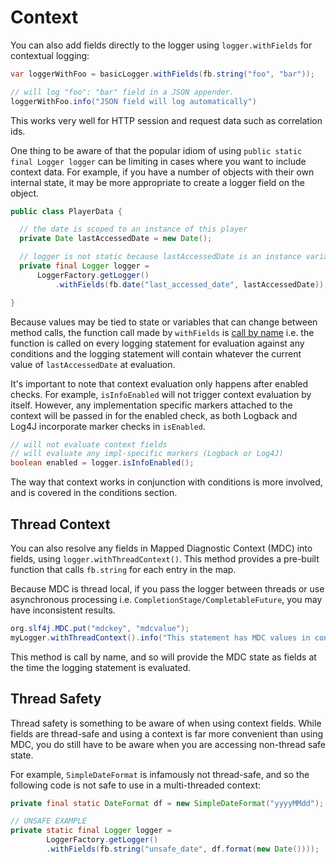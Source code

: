 # Context

You can also add fields directly to the logger using `logger.withFields` for contextual logging:

```java
var loggerWithFoo = basicLogger.withFields(fb.string("foo", "bar"));

// will log "foo": "bar" field in a JSON appender.
loggerWithFoo.info("JSON field will log automatically") 
```

This works very well for HTTP session and request data such as correlation ids.

One thing to be aware of that the popular idiom of using `public static final Logger logger` can be limiting in cases where you want to include context data.  For example, if you have a number of objects with their own internal state, it may be more appropriate to create a logger field on the object.

```java
public class PlayerData {

  // the date is scoped to an instance of this player
  private Date lastAccessedDate = new Date();

  // logger is not static because lastAccessedDate is an instance variable
  private final Logger logger =
      LoggerFactory.getLogger()
          .withFields(fb.date("last_accessed_date", lastAccessedDate));

}
```

Because values may be tied to state or variables that can change between method calls, the function call made by `withFields` is [call by name](https://en.wikipedia.org/wiki/Evaluation_strategy#Call_by_name) i.e. the function is called on every logging statement for evaluation against any conditions and the logging statement will contain whatever the current value of `lastAccessedDate` at evaluation.

It's important to note that context evaluation only happens after enabled checks.  For example, `isInfoEnabled` will not trigger context evaluation by itself.  However, any implementation specific markers attached to the context will be passed in for the enabled check, as both Logback and Log4J incorporate marker checks in `isEnabled`.

```java
// will not evaluate context fields
// will evaluate any impl-specific markers (Logback or Log4J)
boolean enabled = logger.isInfoEnabled();
```

The way that context works in conjunction with conditions is more involved, and is covered in the conditions section.

## Thread Context

You can also resolve any fields in Mapped Diagnostic Context (MDC) into fields, using `logger.withThreadContext()`.  This method provides a pre-built function that calls `fb.string` for each entry in the map.

Because MDC is thread local, if you pass the logger between threads or use asynchronous processing i.e. `CompletionStage/CompletableFuture`, you may have inconsistent results.

```java
org.slf4j.MDC.put("mdckey", "mdcvalue");
myLogger.withThreadContext().info("This statement has MDC values in context");
```

This method is call by name, and so will provide the MDC state as fields at the time the logging statement is evaluated.

## Thread Safety

Thread safety is something to be aware of when using context fields.  While fields are thread-safe and using a context is far more convenient than using MDC, you do still have to be aware when you are accessing non-thread safe state.

For example, `SimpleDateFormat` is infamously not thread-safe, and so the following code is not safe to use in a multi-threaded context:

```java
private final static DateFormat df = new SimpleDateFormat("yyyyMMdd");

// UNSAFE EXAMPLE
private static final Logger logger =
        LoggerFactory.getLogger()
        .withFields(fb.string("unsafe_date", df.format(new Date())));
```